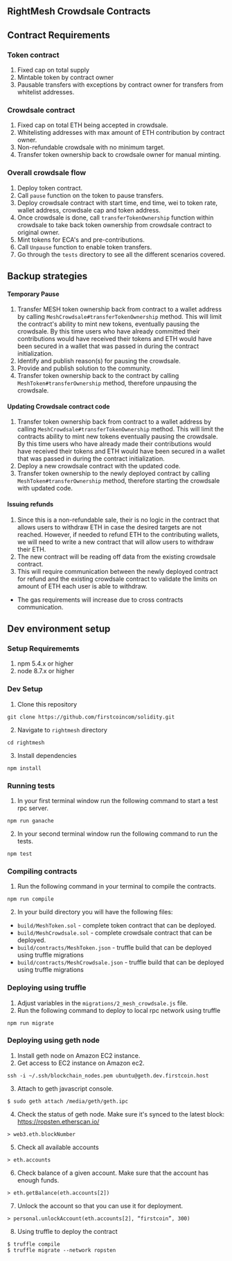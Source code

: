 ## RightMesh Crowdsale Contracts

## Contract Requirements

### Token contract
1. Fixed cap on total supply
2. Mintable token by contract owner
3. Pausable transfers with exceptions by contract owner for transfers from whitelist addresses.

### Crowdsale contract
1. Fixed cap on total ETH being accepted in crowdsale.
2. Whitelisting addresses with max amount of ETH contribution by contract owner.
3. Non-refundable crowdsale with no minimum target.
4. Transfer token ownership back to crowdsale owner for manual minting.

### Overall crowdsale flow
1. Deploy token contract.
2. Call `pause` function on the token to pause transfers.
3. Deploy crowdsale contract with start time, end time, wei to token rate, wallet address, crowdsale cap and token address.
4. Once crowdsale is done, call `transferTokenOwnership` function within crowdsale to take back token ownership from crowdsale contract to original owner.
5. Mint tokens for ECA's and pre-contributions.
6. Call `Unpause` function to enable token transfers.
7. Go through the `tests` directory to see all the different scenarios covered.

## Backup strategies
#### Temporary Pause
1. Transfer MESH token ownership back from contract to a wallet address by calling `MeshCrowdsale#transferTokenOwnership` method. This will limit the contract's ability to mint new tokens, eventually pausing the crowdsale. By this time users who have already committed their contributions would have received their tokens and ETH would have been secured in a wallet that was passed in during the contract initialization.
2. Identify and publish reason(s) for pausing the crowdsale.
3. Provide and publish solution to the community.
4. Transfer token ownership back to the contract by calling `MeshToken#transferOwnership` method, therefore unpausing the crowdsale.

#### Updating Crowdsale contract code
1. Transfer token ownership back from contract to a wallet address by calling `MeshCrowdsale#transferTokenOwnership` method. This will limit the contracts ability to mint new tokens eventually pausing the crowdsale. By this time users who have already made their contributions would have received their tokens and ETH would have been secured in a wallet that was passed in during the contract initialization.
2. Deploy a new crowdsale contract with the updated code.
3. Transfer token ownership to the newly deployed contract by calling `MeshToken#transferOwnership` method, therefore starting the crowdsale with updated code.

#### Issuing refunds
1. Since this is a non-refundable sale, their is no logic in the contract that allows users to withdraw ETH in case the desired targets are not reached. However, if needed to refund ETH to the contributing wallets, we will need to write a new contract that will allow users to withdraw their ETH.
2. The new contract will be reading off data from the existing crowdsale contract.
3. This will require communication between the newly deployed contract for refund and the existing crowdsale contract to validate the limits on amount of ETH each user is able to withdraw.
  - The gas requirements will increase due to cross contracts communication.


## Dev environment setup

### Setup Requirememts
1. npm 5.4.x or higher
2. node 8.7.x or higher


### Dev Setup
1. Clone this repository
```
git clone https://github.com/firstcoincom/solidity.git
```
2. Navigate to `rightmesh` directory
```
cd rightmesh
```
3. Install dependencies
```
npm install
```


### Running tests
1. In your first terminal window run the following command to start a test rpc server.
```
npm run ganache
```
2. In your second terminal window run the following command to run the tests.
```
npm test
```

### Compiling contracts
1. Run the following command in your terminal to compile the contracts.
```
npm run compile
```
2. In your build directory you will have the following files:
  - `build/MeshToken.sol` - complete token contract that can be deployed.
  - `build/MeshCrowdsale.sol` - complete crowdsale contract that can be deployed.
  - `build/contracts/MeshToken.json` - truffle build that can be deployed using truffle migrations
  - `build/contracts/MeshCrowdsale.json` - truffle build that can be deployed using truffle migrations

### Deploying using truffle
1. Adjust variables in the `migrations/2_mesh_crowdsale.js` file.
2. Run the following command to deploy to local rpc network using truffle
```
npm run migrate
```

### Deploying using geth node
1. Install geth node on Amazon EC2 instance. 
2. Get access to EC2 instance on Amazon ec2.
```
ssh -i ~/.ssh/blockchain_nodes.pem ubuntu@geth.dev.firstcoin.host
```
3. Attach to geth javascript console.
```
$ sudo geth attach /media/geth/geth.ipc
```
4. Check the status of geth node. Make sure it's synced to the latest block: https://ropsten.etherscan.io/
```
> web3.eth.blockNumber
```
5. Check all available accounts
```
> eth.accounts
```
6. Check balance of a given account. Make sure that the account has enough funds.
```
> eth.getBalance(eth.accounts[2])
```
7. Unlock the account so that you can use it for deployment.
```
> personal.unlockAccount(eth.accounts[2], “firstcoin”, 300)
```
8. Using truffle to deploy the contract
```
$ truffle compile
$ truffle migrate --network ropsten
```

